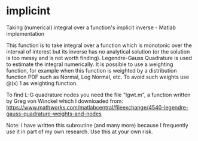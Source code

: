 # implicint
Taking (numerical) integral over a function's implicit inverse - Matlab implementation

This function is to take integral over a function which is monotonic over the interval of interest but its inverse has no analytical solution (or the solution is too messy and is not worth finding).
Legendre-Gauss Quadrature is used to estimate the integral numerically. It is possible to use a weighting function, for example when this function is weighted by a distribution function PDF such as Normal, Log Normal, etc. To avoid such weights use @(x) 1 as weighting function.

To find L-G quadrature nodes you need the file "lgwt.m", a function written by Greg von Winckel which I downloaded from:
https://www.mathworks.com/matlabcentral/fileexchange/4540-legendre-gauss-quadrature-weights-and-nodes

Note: I have written this subroutine (and many more) because I frequently use it in part of my own research. Use this at your own risk.
